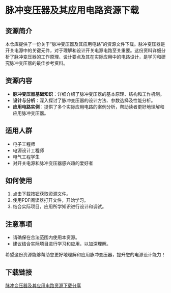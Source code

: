 # 脉冲变压器及其应用电路资源下载

## 资源简介

本仓库提供了一份关于“脉冲变压器及其应用电路”的资源文件下载。脉冲变压器是开关电源中的关键元件，对于理解和设计开关电源电路至关重要。这份资料详细分析了脉冲变压器的工作原理、设计要点及其在实际应用中的电路设计，是学习和研究脉冲变压器的最佳参考资料。

## 资源内容

- **脉冲变压器基础知识**：详细介绍了脉冲变压器的基本原理、结构和工作机制。
- **设计与分析**：深入探讨了脉冲变压器的设计方法、参数选择及性能分析。
- **应用电路实例**：提供了多个实际应用电路的案例分析，帮助读者更好地理解和应用脉冲变压器。

## 适用人群

- 电子工程师
- 电源设计工程师
- 电气工程学生
- 对开关电源和脉冲变压器感兴趣的爱好者

## 如何使用

1. 点击下载按钮获取资源文件。
2. 使用PDF阅读器打开文件，开始学习。
3. 结合实际项目，应用所学知识进行设计和调试。

## 注意事项

- 请确保在合法范围内使用本资源。
- 建议结合实际项目进行学习和应用，以加深理解。

希望这份资源能够帮助您更好地理解和应用脉冲变压器，提升您的电源设计能力！

## 下载链接

[脉冲变压器及其应用电路资源下载分享](https://pan.quark.cn/s/eee7c2df713b)